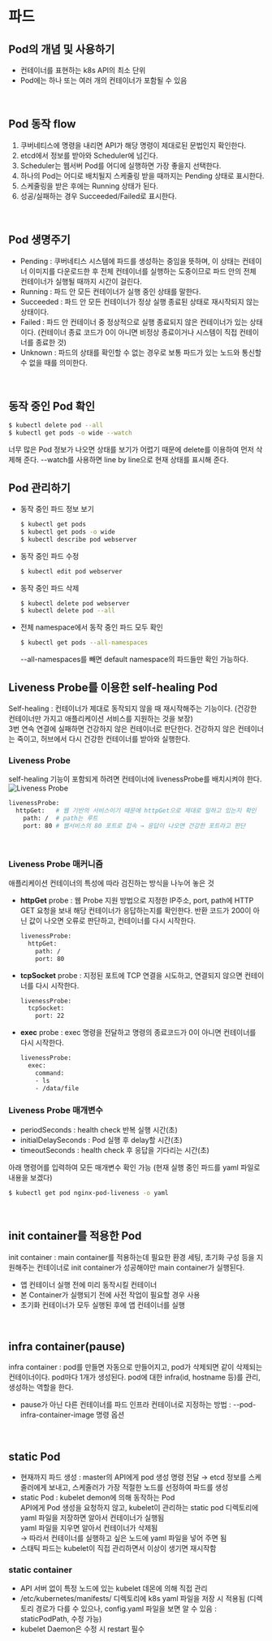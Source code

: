 # 파드
## Pod의 개념 및 사용하기
+ 컨테이너를 표현하는 k8s API의 최소 단위
+ Pod에는 하나 또는 여러 개의 컨테이너가 포함될 수 있음  
<br>

## Pod 동작 flow
1. 쿠버네티스에 명령을 내리면 API가 해당 명령이 제대로된 문법인지 확인한다.
2. etcd에서 정보를 받아와 Scheduler에 넘긴다.
3. Scheduler는 웹서버 Pod를 어디에 실행하면 가장 좋을지 선택한다.
1. 하나의 Pod는 어디로 배치될지 스케줄링 받을 때까지는 Pending 상태로 표시한다.  
2. 스케줄링을 받은 후에는 Running 상태가 된다.
3. 성공/실패하는 경우 Succeeded/Failed로 표시한다.  
<br>

## Pod 생명주기 
+ Pending : 쿠버네티스 시스템에 파드를 생성하는 중임을 뜻하며, 이 상태는 컨테이너 이미지를 다운로드한 후 전체 컨테이너를 실행하는 도중이므로 파드 안의 전체 컨테이너가 실행될 때까지 시간이 걸린다.
+ Running : 파드 안 모든 컨테이너가 실행 중인 상태를 말한다.
+ Succeeded : 파드 안 모든 컨테이너가 정상 실행 종료된 상태로 재시작되지 않는 상태이다.
+ Failed : 파드 안 컨테이너 중 정상적으로 실행 종료되지 않은 컨테이너가 있는 상태이다. (컨테이너 종료 코드가 0이 아니면 비정상 종료이거나 시스템이 직접 컨테이너를 종료한 것)
+ Unknown : 파드의 상태를 확인할 수 없는 경우로 보통 파드가 있는 노드와 통신할 수 없을 때를 의미한다.  
<br>

## 동작 중인 Pod 확인
```bash
$ kubectl delete pod --all
$ kubectl get pods -o wide --watch
```
너무 많은 Pod 정보가 나오면 상태를 보기가 어렵기 때문에 delete를 이용하여 먼저 삭제해 준다.
--watch를 사용하면 line by line으로 현재 상태를 표시해 준다.
<br>

## Pod 관리하기
+ 동작 중인 파드 정보 보기
  ```bash
  $ kubectl get pods
  $ kubectl get pods -o wide
  $ kubectl describe pod webserver
  ```
+ 동작 중인 파드 수정
  ```bash
  $ kubectl edit pod webserver
  ```
+ 동작 중인 파드 삭제
  ```bash
  $ kubectl delete pod webserver
  $ kubectl delete pod --all
  ```
+ 전체 namespace에서 동작 중인 파드 모두 확인
  ```bash
  $ kubectl get pods --all-namespaces
  ```
  --all-namespaces를 빼면 default namespace의 파드들만 확인 가능하다.

## Liveness Probe를 이용한 self-healing Pod
Self-healing : 컨테이너가 제대로 동작되지 않을 때 재시작해주는 기능이다. (건강한 컨테이너만 가지고 애플리케이션 서비스를 지원하는 것을 보장)  
3번 연속 연결에 실패하면 건강하지 않은 컨테이너로 판단한다. 건강하지 않은 컨테이너는 죽이고, 허브에서 다시 건강한 컨테이너를 받아와 실행한다.
  
### Liveness Probe
self-healing 기능이 포함되게 하려면 컨테이너에 livenessProbe를 배치시켜야 한다.  
![Liveness Probe](https://user-images.githubusercontent.com/77559262/158566423-11432a43-11d7-44a6-a767-1da27d2979ca.png)
```bash
livenessProbe:
  httpGet:   # 웹 기반의 서비스이기 때문에 httpGet으로 제대로 일하고 있는지 확인
    path: /  # path는 루트
    port: 80 # 웹서비스의 80 포트로 접속 → 응답이 나오면 건강한 포트라고 판단
```
<br>

### Liveness Probe 매커니즘
애플리케이션 컨테이너의 특성에 따라 검진하는 방식을 나누어 놓은 것
+ __httpGet__ probe : 웹 Probe 지원 방법으로 지정한 IP주소, port, path에 HTTP GET 요청을 보내 해당 컨테이너가 응답하는지를 확인한다. 반환 코드가 200이 아닌 값이 나오면 오류로 판단하고, 컨테이너를 다시 시작한다.
  ```bash
  livenessProbe:
    httpGet:  
      path: /  
      port: 80 
  ```
+ __tcpSocket__ probe : 지정된 포트에 TCP 연결을 시도하고, 연결되지 않으면 컨테이너를 다시 시작한다.
  ```bash
  livenessProbe:
    tcpSocket:   
      port: 22 
  ```
+ __exec__ probe : exec 명령을 전달하고 명령의 종료코드가 0이 아니면 컨테이너를 다시 시작한다.
  ```bash
  livenessProbe:
    exec:  
      command:   
      - ls
      - /data/file 
  ```
### Liveness Probe 매개변수
+ periodSeconds : health check 반복 실행 시간(초)
+ initialDelaySeconds : Pod 실행 후 delay할 시간(초)
+ timeoutSeconds : health check 후 응답을 기다리는 시간(초)  

아래 명령어를 입력하여 모든 매개변수 확인 가능 (현재 실행 중인 파드를 yaml 파일로 내용을 보겠다)
```bash
$ kubectl get pod nginx-pod-liveness -o yaml
```
<br>

## init container를 적용한 Pod
init container : main container를 적용하는데 필요한 환경 세팅, 초기화 구성 등을 지원해주는 컨테이너로 init container가 성공해야만 main container가 실행된다.  
 + 앱 컨테이너 실행 전에 미리 동작시킬 컨테이너
 + 본 Container가 실행되기 전에 사전 작업이 필요할 경우 사용
 + 초기화 컨테이너가 모두 실행된 후에 앱 컨테이너를 실행  
<br>

## infra container(pause)
infra container : pod를 만들면 자동으로 만들어지고, pod가 삭제되면 같이 삭제되는 컨테이너이다. pod마다 1개가 생성된다. pod에 대한 infra(id, hostname 등)를 관리, 생성하는 역할을 한다.
+ pause가 아닌 다른 컨테이너를 파드 인프라 컨테이너로 지정하는 방법 : --pod-infra-container-image 명령 옵션  
<br>

## static Pod
+ 현재까지 파드 생성 : master의 API에게 pod 생성 명령 전달 → etcd 정보를 스케줄러에게 보내고, 스케줄러가 가장 적절한 노드를 선정하여 파드를 생성
+ static Pod : kubelet demon에 의해 동작하는 Pod  
  API에게 Pod 생성을 요청하지 않고,
  kubelet이 관리하는 static pod 디렉토리에 yaml 파일을 저장하면 알아서 컨테이너가 실행됨  
  yaml 파일을 지우면 알아서 컨테이너가 삭제됨  
  → 따라서 컨테이너를 실행하고 싶은 노드에 yaml 파일을 넣어 주면 됨 
+ 스태틱 파드는 kubelet이 직접 관리하면서 이상이 생기면 재시작함  

### static container
+ API 서버 없이 특정 노드에 있는 kubelet 데몬에 의해 직접 관리
+ /etc/kubernetes/manifests/ 디렉토리에 k8s yaml 파일을 저장 시 적용됨 (디렉토리 경로가 다를 수 있으나, config.yaml 파일을 보면 알 수 있음 : staticPodPath, 수정 가능)
+ kubelet Daemon은 수정 시 restart 필수